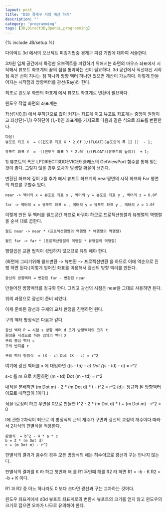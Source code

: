 ```yaml
---
layout: post
title: "D3D 경계구 피킹 계산 하기"
description: ""
category: "programming"
tags: [3D,Direct3D,OpenGL,programming]
---
```

{% include JB/setup %}

다이렉트 3d 에서의 오브젝트 피킹기법중 경계구 피킹 기법에 대하여 서술한다.
 
3차원 입체 공간에서 특정한 오브젝트를 피킹하기 위해서는 화면의 마우스 좌표에서 시작해서 뷰포트 좌표계의 끝의 점을 통과하는 선이 필요하다. 3d 공간에서 직선대신 시작점 혹은 선이 지나는 점 하나와 방향 벡터 하나만 있으면 계산이 가능하다.  이렇게 만들어지는 시작점과 방향벡터를 광선(Ray)라 한다.
 
최초로 윈도우 화면의 좌표계 에서 뷰포트 좌표계로 변환이 필요하다.

윈도우 작업 화면의 좌표계는 

좌상단(0,0) 에서 우하단으로 값이 커지는 좌표계 이고 뷰포트 좌표계는 중앙이 원점이고 좌상단(-1,1) 우하단이 (1,-1)인 좌표계를 가지므로 다음과 같은 식으로 좌표를 변환한다.
 
    다음)
    뷰포트 좌표 X  = ((윈도우 좌표 X * 2.0f )/(FLOAT)(뷰포트의 폭 1] ))  - 1;

    뷰포트 좌표 Y  = -((윈도우 좌표 Y * 2.0f )/(FLOAT)(뷰포트의 높이))  + 1;
 
1] 뷰포트의 폭은 LPDIRECT3DDEVICE9 클래스의 GetViewPort 함수를 통해 얻는 것이 좋다. 그렇지 않을 경우 오차가 발생할 확율이 생긴다.
 
변환된 좌표에 깊이 z를 추가 해서 뷰포트 좌표계의 near평면의 시작 좌표와 Far 평면의 좌표를 구할수 있다.
 
    near -> 벡터의 x = 뷰포트 좌표 x , 벡터의 y = 뷰포트 좌표 y , 벡터의 z = 0.0f

    far -> 벡터의 x = 뷰포트 좌표 x , 벡터의 y = 뷰포트 좌표 y , 벡터의 z = 1.0f
 
이렣게 만든 두 벡터를 윌드공간 좌표로 바꿔야 하므로 프로젝션행렬과 뷰행렬의 역행렬을 순서 대로 곱한다.
 
    월드 near -> near * (프로젝션행렬의 역행렬 * 뷰행렬의 역행렬)

    월드 far -> far * (프로젝션행렬의 역행렬 * 뷰행렬의 역행렬)

행렬곱은 교환 법칙이 성립하지 않으므로 유의 해야 한다.

(화면에 그리기위해 윌드변환 -> 뷰변환 -> 프로젝션변환 을 하므로 이에 역순으로 진행 하면 된다.)이렇게 얻어진 좌표를 이용해서 광선의 방향 벡터를 만든다.
 
    광선의 방향벡터 = 변환된 far - 변환된 near

만들어진 방향벡터를 정규화 한다. 그리고 광선의 시점은 near을 그대로 사용하면 된다.

위의 과정으로 광선이 준비 되었다.

이제 준비된 광선과 구체의 교차 판정을 진행하면 된다.

구의 벡터 방정식은 다음과 같다.
 
    광선 벡터 P = 시점 s 방향 벡터 d 크기 방향벡터의 크기 t
    원점을 시점으로 하는 임의의 벡터 X
    구의 중심 벡터 c
    구의 반지름 r
 
    구의 벡터 방정식  = (X - c) Dot (X - c) = r^2
 
여기에 광선 벡터를 x 에 대입하면
    ((s - t*d) - c) Dot ((s - t*d) - c) = r^2
 
s-c 를 m 으로 치환하면
    (m - td) Dot (m - td) = r^2
 
내적을 분배하면
    (m Dot m) - 2 * (m Dot d) * t - t^2 = r^2 
(d는 정규화 된 방향벡터 이므로 내적값이 1이다.)
 
식을 t로정리 하고 우변을 0으로 만들면 
    t^2  - 2 * (m Dot d) * t + (m Dot m) - r^2 = 0
 
t에 관한  2차식이 되므로 이 방정식의 근의 개수가 구면과 광선의 교점의 개수이다.따라서 2차식의 판별식을 적용한다.
 
    판별식  = b^2 - 4 * a * c
    b = 2 * (m Dot d)
    c = (m Dot m) - r^2
 
판별식의 결과가 음수의 경우 모든 방정식의 해는 허수이므로 광선과 구는 만나지 않는다.
 
판별식의 결과를 K 라 하고 첫번째 해 를 R1 두번째 해를 R2 라 하면
    R1 = -b - K
    R2 = -b + K
이다.

R1 과 R2 중 어느 하나라도 0 보다 크다면 광선과 구는 교차하는 것이다.
 
윈도우 좌표계에서 d3d 뷰포트 좌표계로의 변환시 뷰포트의 크기를 얻지 않고 윈도우의 크기로 잡으면 오차가 나므로 유의해야 한다.
